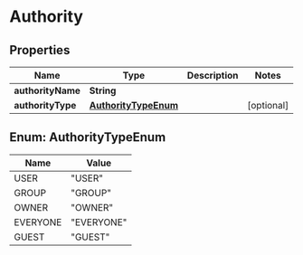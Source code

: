
# Authority

## Properties
Name | Type | Description | Notes
------------ | ------------- | ------------- | -------------
**authorityName** | **String** |  | 
**authorityType** | [**AuthorityTypeEnum**](#AuthorityTypeEnum) |  |  [optional]


<a name="AuthorityTypeEnum"></a>
## Enum: AuthorityTypeEnum
Name | Value
---- | -----
USER | &quot;USER&quot;
GROUP | &quot;GROUP&quot;
OWNER | &quot;OWNER&quot;
EVERYONE | &quot;EVERYONE&quot;
GUEST | &quot;GUEST&quot;



